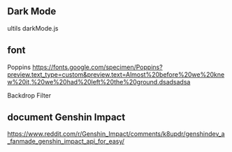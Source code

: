 ## Dark Mode 
ultils darkMode.js


## font 
Poppins
https://fonts.google.com/specimen/Poppins?preview.text_type=custom&preview.text=Almost%20before%20we%20knew%20it,%20we%20had%20left%20the%20ground.dsadsadsa

Backdrop Filter 

## document Genshin Impact
https://www.reddit.com/r/Genshin_Impact/comments/k8updr/genshindev_a_fanmade_genshin_impact_api_for_easy/